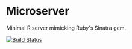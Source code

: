 Microserver
===========

Minimal R server mimicking Ruby's Sinatra gem.

[![Build Status](https://travis-ci.org/robertzk/microserver.svg?branch=master)](https://travis-ci.org/robertzk/microserver)
